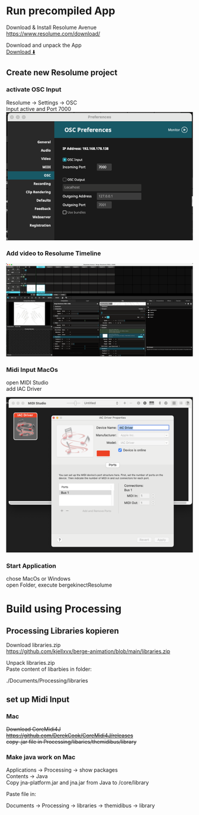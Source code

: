 # Run precompiled App  
Download & Install Resolume Avenue  
https://www.resolume.com/download/  

Download and unpack the App  
[Download ⬇️](https://github.com/kjellxvx/berge-animation/raw/main/bergekinectResolume/builds/bergekinectResolume_v1.0.zip?download=)

## Create new Resolume project  
### activate OSC Input   
Resolume -> Settings -> OSC  
Input active and Port 7000  
![OSC Settings](./assets/OSC-setup.png)  

### Add video to Resolume Timeline  
![Resolume_Timeline](./assets/resolume-timeline.png)  

### Midi Input MacOs  
open MIDI Studio  
add IAC Driver  

![MIDI Settings](./assets/midi-studio.png)  

### Start Application  
chose MacOs or Windows  
open Folder, execute bergekinectResolume  








# Build using Processing  

## Processing Libraries kopieren  
Download libraries.zip  
https://github.com/kjellxvx/berge-animation/blob/main/libraries.zip  

Unpack libraries.zip  
Paste content of libarbies in folder:  

./Documents/Processing/libraries  

## set up Midi Input  
### Mac  
~~Download CoreMidi4J~~  
~~https://github.com/DerekCook/CoreMidi4J/releases~~  
~~copy .jar file in Processing/libaries/themidibus/library~~  

### Make java work on Mac  
Applications -> Processing -> show packages  
Contents -> Java  
Copy jna-platform.jar and jna.jar from Java to /core/library  




  

Paste file in:

Documents -> Processing -> libraries -> themidibus -> library
